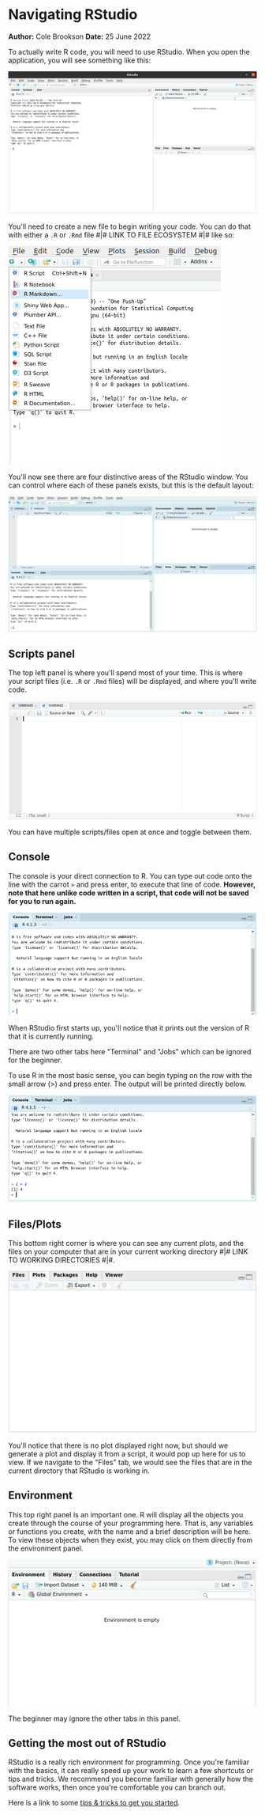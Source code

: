 # Navigating RStudio
**Author:** Cole Brookson
**Date:** 25 June 2022

To actually write R code, you will need to use RStudio. When you open the application, you will see something like this: 

<img src="./img/rstudio.png"/>

You'll need to create a new file to begin writing your code. You can do that with either a `.R` or `.Rmd` file #|# LINK TO FILE ECOSYSTEM #|# like so:

<img src="./img/new-file.png">

You'll now see there are four distinctive areas of the RStudio window. You can control where each of these panels exists, but this is the default layout:

<img src="./img/four-panels.png">

## Scripts panel

The top left panel is where you'll spend most of your time. This is where your script files (i.e. `.R` or `.Rmd` files) will be displayed, and where you'll write code. 

<img src="./img/scripts.png">

You can have multiple scripts/files open at once and toggle between them. 

## Console

The console is your direct connection to R. You can type out code onto the line with the carrot `>` and press enter, to execute that line of code. **However, note that here unlike code written in a script, that code will not be saved for you to run again.**

<img src="./img/console.png">

When RStudio first starts up, you'll notice that it prints out the version of R that it is currently running. 

There are two other tabs here "Terminal" and "Jobs" which can be ignored for the beginner. 

To use R in the most basic sense, you can begin typing on the row with the small arrow (>) and press enter. The output will be printed directly below. 

<img src="./img/console-output.png">

## Files/Plots

This bottom right corner is where you can see any current plots, and the files on your computer that are in your current working directory #|# LINK TO WORKING DIRECTORIES #|#. 

<img src="./img/files-plots.png">

You'll notice that there is no plot displayed right now, but should we generate a plot and display it from a script, it would pop up here for us to view. If we navigate to the "Files" tab, we would see the files that are in the current directory that RStudio is working in. 

## Environment 

This top right panel is an important one. R will display all the objects you create through the course of your programming here. That is, any variables or functions you create, with the name and a brief description will be here. To view these objects when they exist, you may click on them directly from the environment panel. 

<img src="./img/env.png">

The beginner may ignore the other tabs in this panel. 

## Getting the most out of RStudio

RStudio is a really rich environment for programming. Once you're familiar with the basics, it can really speed up your work to learn a few shortcuts or tips and tricks. We recommend you become familiar with generally how the software works, then once you're comfortable you can branch out. 

Here is a link to some [tips & tricks to get you started](https://www.dataquest.io/blog/rstudio-tips-tricks-shortcuts/).